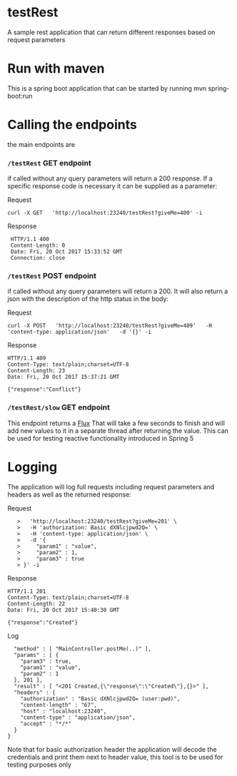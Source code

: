 # testRest
A sample rest application that can return different responses based on request parameters

# Run with maven
This is a spring boot application that can be started by running mvn spring-boot:run

# Calling the endpoints

the main endpoints are

### `/testRest` GET endpoint
if called without any query parameters will return a 200 response.
If a specific response code is necessary it can be supplied as a parameter:

Request

`curl -X GET   'http://localhost:23240/testRest?giveMe=400' -i`

Response
```
 HTTP/1.1 400
 Content-Length: 0
 Date: Fri, 20 Oct 2017 15:33:52 GMT
 Connection: close
 ```

### `/testRest` POST endpoint
if called without any query parameters will return a 200. It will also return a json with
the description of the http status in the body:

Request

`curl -X POST   'http://localhost:23240/testRest?giveMe=409'   -H 'content-type: application/json'   -d '{}' -i`

Response

```
HTTP/1.1 409
Content-Type: text/plain;charset=UTF-8
Content-Length: 23
Date: Fri, 20 Oct 2017 15:37:21 GMT

{"response":"Conflict"}
```

### `/testRest/slow` GET endpoint

This endpoint returns a [Flux](https://projectreactor.io/docs/core/release/api/reactor/core/publisher/Flux.html) That will take a few seconds to finish 
and will add new values to it in a separate thread after returning the value. This can be used for testing reactive functionality introduced in Spring 5

# Logging

The application will log full requests including request parameters and headers as well as the returned response:

Request

```curl -X POST \
   >   'http://localhost:23240/testRest?giveMe=201' \
   >   -H 'authorization: Basic dXNlcjpwd2Q=' \
   >   -H 'content-type: application/json' \
   >   -d '{
   >     "param1" : "value",
   >     "param2" : 1,
   >     "param3" : true
   > }' -i
   ```

Response

```
HTTP/1.1 201
Content-Type: text/plain;charset=UTF-8
Content-Length: 22
Date: Fri, 20 Oct 2017 15:40:30 GMT

{"response":"Created"}
```

Log
```
  "method" : [ "MainController.postMe(..)" ],
  "params" : [ {
    "param3" : true,
    "param1" : "value",
    "param2" : 1
  }, 201 ],
  "result" : [ "<201 Created,{\"response\":\"Created\"},{}>" ],
  "headers" : {
    "authorization" : "Basic dXNlcjpwd2Q= (user:pwd)",
    "content-length" : "67",
    "host" : "localhost:23240",
    "content-type" : "application/json",
    "accept" : "*/*"
  }
}
```

Note that for basic authorization header the application will decode the credentials and print them next to header value,
this tool is to be used for testing purposes only
